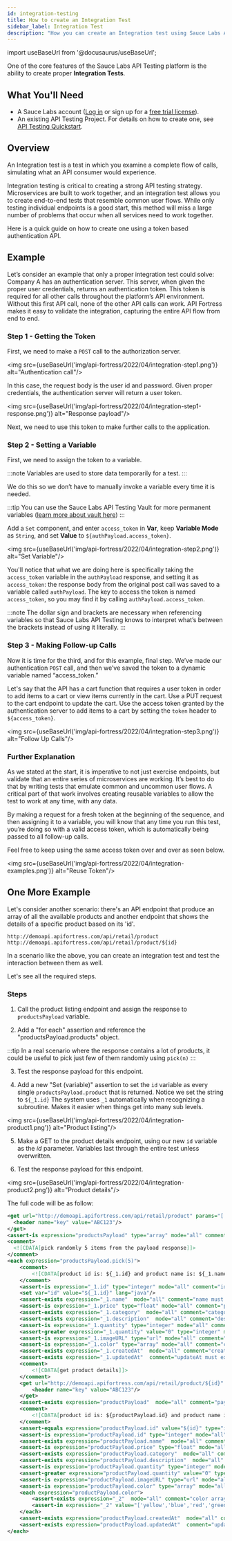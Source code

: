 ```yaml
---
id: integration-testing
title: How to create an Integration Test
sidebar_label: Integration Test
description: "How you can create an Integration test using Sauce Labs API Testing"
---
```


import useBaseUrl from '@docusaurus/useBaseUrl';

One of the core features of the Sauce Labs API Testing platform is the ability to create proper **Integration Tests**.

## What You'll Need
* A Sauce Labs account ([Log in](https://accounts.saucelabs.com/am/XUI/#login/) or sign up for a [free trial license](https://saucelabs.com/sign-up)).
* An existing API Testing Project. For details on how to create one, see [API Testing Quickstart](/api-testing/quickstart/).

## Overview

An Integration test is a test in which you examine a complete flow of calls, simulating what an API consumer would experience. 

Integration testing is critical to creating a strong API testing strategy. Microservices are built to work together, and an integration test allows you to create end-to-end tests that resemble common user flows. While only testing individual endpoints is a good start, this method will miss a large number of problems that occur when all services need to work together.

Here is a quick guide on how to create one using a token based authentication API.

## Example

Let’s consider an example that only a proper integration test could solve: Company A has an authentication server. This server, when given the proper user credentials, returns an authentication token. This token is required for all other calls throughout the platform’s API environment. Without this first API call, none of the other API calls can work. API Fortress makes it easy to validate the integration, capturing the entire API flow from end to end.


### Step 1 - Getting the Token

First, we need to make a `POST` call to the authorization server.
   
<img src={useBaseUrl('img/api-fortress/2022/04/integration-step1.png')} alt="Authentication call"/>

In this case, the request body is the user id and password. Given proper credentials, the authentication server will return a user token.

<img src={useBaseUrl('img/api-fortress/2022/04/integration-step1-response.png')} alt="Response payload"/>

Next, we need to use this token to make further calls to the application.

### Step 2 - Setting a Variable

First, we need to assign the token to a variable.  

:::note
Variables are used to store data temporarily for a test.
:::

We do this so we don’t have to manually invoke a variable every time it is needed.

:::tip
You can use the Sauce Labs API Testing Vault for more permanent variables ([learn more about vault here](/api-testing/vault))
:::

Add a `Set` component, and enter `access_token` in __Var__, keep __Variable Mode__ as `String`, and set __Value__ to `${authPayload.access_token}`.

<img src={useBaseUrl('img/api-fortress/2022/04/integration-step2.png')} alt="Set Variable"/>

You'll notice that what we are doing here is specifically taking the `access_token` variable in the `authPayload` response, and setting it as `access_token`: the response body from the original post call was saved to a variable called `authPayload`. The key to access the token is named `access_token`, so you may find it by calling `authPayload.access_token`.

:::note
The dollar sign and brackets are necessary when referencing variables so that Sauce Labs API Testing knows to interpret what’s between the brackets instead of using it literally.
:::


### Step 3 - Making Follow-up Calls

Now it is time for the third, and for this example, final step. We’ve made our authentication `POST` call, and then we’ve saved the token to a dynamic variable named “access_token.” 

Let's say that the API has a cart function that requires a user token in order to add items to a cart or view items currently in the cart. Use a PUT request to the cart endpoint to update the cart. Use the access token granted by the authentication server to add items to a cart by setting the `token` header to `${access_token}`.

<img src={useBaseUrl('img/api-fortress/2022/04/integration-step3.png')} alt="Follow Up Calls"/>


### Further Explanation

As we stated at the start, it is imperative to not just exercise endpoints, but validate that an entire series of microservices are working. It’s best to do that by writing tests that emulate common and uncommon user flows. A critical part of that work involves creating reusable variables to allow the test to work at any time, with any data.

By making a request for a fresh token at the beginning of the sequence, and then assigning it to a variable, you will know that any time you run this test, you’re doing so with a valid access token, which is automatically being passed to all follow-up calls.

Feel free to keep using the same access token over and over as seen below.

<img src={useBaseUrl('img/api-fortress/2022/04/integration-examples.png')} alt="Reuse Token"/>


## One More Example

Let's consider another scenario: there's an API endpoint that produce an array of all the available products and another endpoint that shows the details of a specific product based on its 'id'.

```http request
http://demoapi.apifortress.com/api/retail/product 
http://demoapi.apifortress.com/api/retail/product/${id}
```

In a scenario like the above, you can create an integration test and test the interaction between them as well. 

Let's see all the required steps.

### Steps

1. Call the product listing endpoint and assign the response to `productsPayload` variable.

2. Add a "for each" assertion and reference the "productsPayload.products" object.

:::tip
In a real scenario where the response contains a lot of products, it could be useful to pick just few of them randomly using `pick(n)`
:::

3. Test the response payload for this endpoint.

4. Add a new "Set (variable)" assertion to set the `id` variable as every single `productsPayload.product` that is returned. Notice we set the string to `${_1.id}` The system uses `_1` automatically when recognizing a subroutine. Makes it easier when things get into many sub levels.

<img src={useBaseUrl('img/api-fortress/2022/04/integration-product1.png')} alt="Product listing"/>

5. Make a GET to the product details endpoint, using our new `id` variable as the _id_ parameter. Variables last through the entire test unless overwritten.

6. Test the response payload for this endpoint.

<img src={useBaseUrl('img/api-fortress/2022/04/integration-product2.png')} alt="Product details"/>

The full code will be as follow:


```xml
<get url="http://demoapi.apifortress.com/api/retail/product" params="[:]" var="productsPayload" mode="json">
  <header name="key" value="ABC123"/>
</get>
<assert-is expression="productsPayload" type="array" mode="all" comment="payload must be an array"/>
<comment>
  <![CDATA[pick randomly 5 items from the payload response]]>
</comment>
<each expression="productsPayload.pick(5)">
    <comment>
        <![CDATA[product id is: ${_1.id} and product name is: ${_1.name}]]>
    </comment>
    <assert-is expression="_1.id" type="integer" mode="all" comment="id must be an integer value"/>
    <set var="id" value="${_1.id}" lang="java"/>
    <assert-exists expression="_1.name"  mode="all" comment="name must exists"/>
    <assert-is expression="_1.price" type="float" mode="all" comment="price must be a float number"/>
    <assert-exists expression="_1.category"  mode="all" comment="category must exists"/>
    <assert-exists expression="_1.description"  mode="all" comment="description must exists"/>
    <assert-is expression="_1.quantity" type="integer" mode="all" comment="quantity must be an integer value"/>
    <assert-greater expression="_1.quantity" value="0" type="integer" mode="all" comment="quantity must be greater than 0"/>
    <assert-is expression="_1.imageURL" type="url" mode="all" comment="imageURL must be a valid url value"/>
    <assert-is expression="_1.color" type="array" mode="all" comment="color must be an array"/>
    <assert-exists expression="_1.createdAt"  mode="all" comment="createdAt must exists"/>
    <assert-exists expression="_1.updatedAt"  comment="updateAt must exists"/>
    <comment>
        <![CDATA[get product details]]>
    </comment>
    <get url="http://demoapi.apifortress.com/api/retail/product/${id}" params="[:]" var="productPayload" mode="json">
        <header name="key" value="ABC123"/>
    </get>
    <assert-exists expression="productPayload"  mode="all" comment="payload must exist, if not, test does not need to be executed" stoponfail="true"/>
    <comment>
        <![CDATA[product id is: ${productPayload.id} and product name is: ${productPayload.name}]]>
    </comment>
    <assert-equals expression="productPayload.id" value="${id}" type="integer" mode="all" comment="id is the same as the one from the previous call"/>
    <assert-is expression="productPayload.id" type="integer" mode="all" comment="id must be an integer value"/>
    <assert-exists expression="productPayload.name"  mode="all" comment="name must exists"/>
    <assert-is expression="productPayload.price" type="float" mode="all" comment="price must be a float number"/>
    <assert-exists expression="productPayload.category"  mode="all" comment="category must exists"/>
    <assert-exists expression="productPayload.description"  mode="all" comment="description must exists"/>
    <assert-is expression="productPayload.quantity" type="integer" mode="all" comment="quantity must be an integer value"/>
    <assert-greater expression="productPayload.quantity" value="0" type="integer" mode="all" comment="quantity must be greater than 0"/>
    <assert-is expression="productPayload.imageURL" type="url" mode="all" comment="imageURL must be a valid url value"/>
    <assert-is expression="productPayload.color" type="array" mode="all" comment="color must be an array"/>
    <each expression="productPayload.color">
        <assert-exists expression="_2"  mode="all" comment="color array should contain some values"/>
        <assert-in expression="_2" value="['yellow','blue','red','green','brown','orange','gray','pink','black','white']" mode="all" comment="colors must be the expected one"/>
    </each>
    <assert-exists expression="productPayload.createdAt"  mode="all" comment="createdAt must exists"/>
    <assert-exists expression="productPayload.updatedAt"  comment="updateAt must exists"/>
</each>
```
